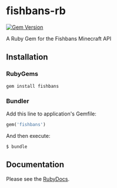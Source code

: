 # fishbans-rb
[![Gem Version](https://badge.fury.io/rb/fishbans.svg)](https://badge.fury.io/rb/fishbans)

A Ruby Gem for the Fishbans Minecraft API

## Installation
### RubyGems
```
gem install fishbans
```

### Bundler
Add this line to application's Gemfile:

``` ruby
gem('fishbans')
```

And then execute:
```
$ bundle
```

## Documentation
Please see the [RubyDocs](http://www.rubydoc.info/gems/fishbans).
